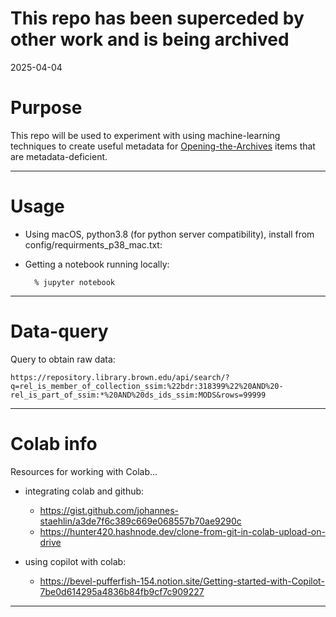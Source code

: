 # This repo has been superceded by other work and is being archived
2025-04-04

# Purpose

This repo will be used to experiment with using machine-learning techniques to create useful metadata for [Opening-the-Archives](https://repository.library.brown.edu/studio/collections/bdr:318399/) items that are metadata-deficient.

---


# Usage

- Using macOS, python3.8 (for python server compatibility), install from config/requirments_p38_mac.txt:

- Getting a notebook running locally:

        % jupyter notebook

---


# Data-query

Query to obtain raw data:

    https://repository.library.brown.edu/api/search/?q=rel_is_member_of_collection_ssim:%22bdr:318399%22%20AND%20-rel_is_part_of_ssim:*%20AND%20ds_ids_ssim:MODS&rows=99999

---


# Colab info

Resources for working with Colab...

- integrating colab and github:
    - <https://gist.github.com/johannes-staehlin/a3de7f6c389c669e068557b70ae9290c>
    - <https://hunter420.hashnode.dev/clone-from-git-in-colab-upload-on-drive>

- using copilot with colab:
    - <https://bevel-pufferfish-154.notion.site/Getting-started-with-Copilot-7be0d614295a4836b84fb9cf7c909227>

---
